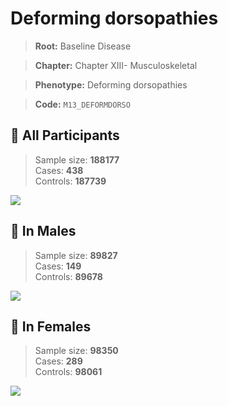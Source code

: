 # Deforming dorsopathies

> **Root:** Baseline Disease  

> **Chapter:** Chapter XIII- Musculoskeletal  

> **Phenotype:** Deforming dorsopathies  

> **Code:** `M13_DEFORMDORSO`

## 🧪 All Participants  
> Sample size: **188177**  
> Cases: **438**  
> Controls: **187739**
<img src="/Disease/Figures/ALL/Baseline/M13_DEFORMDORSO.png"/>
<CsvTable src="/Disease_Data/ALL/Baseline/LG_M13_DEFORMDORSO.csv" label="🔍 View full results" />

## 👨 In Males  
> Sample size: **89827**  
> Cases: **149**  
> Controls: **89678**
<img src="/Disease/Figures/Male/Baseline/M13_DEFORMDORSO.png"/>
<CsvTable src="/Disease_Data/Male/Baseline/LG_M13_DEFORMDORSO.csv" label="🔍 View full results" />

## 👩 In Females  
> Sample size: **98350**  
> Cases: **289**  
> Controls: **98061**
<img src="/Disease/Figures/Female/Baseline/M13_DEFORMDORSO.png"/>
<CsvTable src="/Disease_Data/Female/Baseline/LG_M13_DEFORMDORSO.csv" label="🔍 View full results" />
